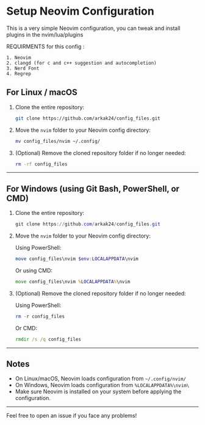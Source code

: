 # Setup Neovim Configuration

This is a very simple Neovim configuration, you can tweak and install plugins in the nvim/lua/plugins

REQUIRMENTS for this config :

    1. Neovim
    2. clangd (for c and c++ suggestion and autocompletion)
    3. Nerd Font
    4. Regrep

## For Linux / macOS

1. Clone the entire repository:

   ```bash
   git clone https://github.com/arkak24/config_files.git
   ```

2. Move the `nvim` folder to your Neovim config directory:

   ```bash
   mv config_files/nvim ~/.config/
   ```

3. (Optional) Remove the cloned repository folder if no longer needed:

   ```bash
   rm -rf config_files
   ```

---

## For Windows (using Git Bash, PowerShell, or CMD)

1. Clone the entire repository:

   ```powershell
   git clone https://github.com/arkak24/config_files.git
   ```

2. Move the `nvim` folder to your Neovim config directory:

   Using PowerShell:

   ```powershell
   move config_files\nvim $env:LOCALAPPDATA\nvim
   ```

   Or using CMD:

   ```cmd
   move config_files\nvim %LOCALAPPDATA%\nvim
   ```

3. (Optional) Remove the cloned repository folder if no longer needed:

   Using PowerShell:

   ```powershell
   rm -r config_files
   ```

   Or CMD:

   ```cmd
   rmdir /s /q config_files
   ```

---

## Notes

- On Linux/macOS, Neovim loads configuration from `~/.config/nvim/`
- On Windows, Neovim loads configuration from `%LOCALAPPDATA%\nvim\`
- Make sure Neovim is installed on your system before applying the configuration.

---

Feel free to open an issue if you face any problems!


